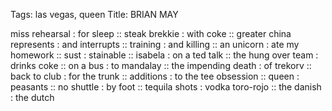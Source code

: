 Tags: las vegas, queen
Title: BRIAN MAY
  
miss rehearsal : for sleep :: steak brekkie : with coke :: greater china represents : and interrupts :: training : and killing :: an unicorn : ate my homework :: sust : stainable :: isabela : on a ted talk :: the hung over team : drinks coke :: on a bus : to mandalay :: the impending death : of trekorv :: back to club : for the trunk :: additions : to the tee obsession :: queen : peasants :: no shuttle : by foot :: tequila shots : vodka toro-rojo :: the danish : the dutch